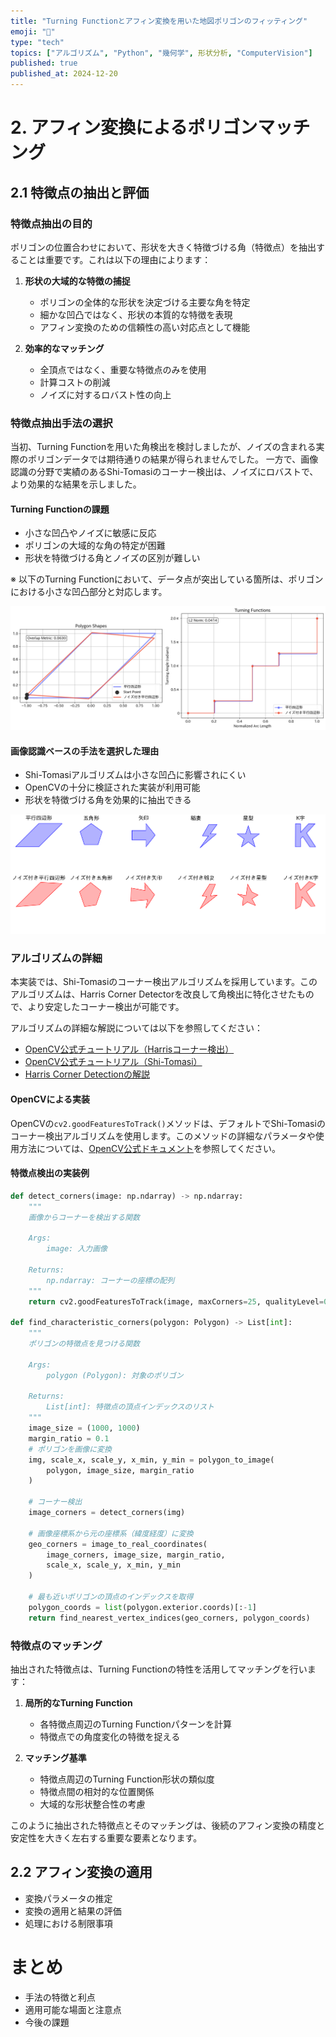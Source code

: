 ```yaml
---
title: "Turning Functionとアフィン変換を用いた地図ポリゴンのフィッティング"
emoji: "📐"
type: "tech"
topics: ["アルゴリズム", "Python", "幾何学", 形状分析, "ComputerVision"]
published: true
published_at: 2024-12-20
---
```


# 2. アフィン変換によるポリゴンマッチング
## 2.1 特徴点の抽出と評価

### 特徴点抽出の目的
ポリゴンの位置合わせにおいて、形状を大きく特徴づける角（特徴点）を抽出することは重要です。これは以下の理由によります：

1. **形状の大域的な特徴の捕捉**
   - ポリゴンの全体的な形状を決定づける主要な角を特定
   - 細かな凹凸ではなく、形状の本質的な特徴を表現
   - アフィン変換のための信頼性の高い対応点として機能

2. **効率的なマッチング**
   - 全頂点ではなく、重要な特徴点のみを使用
   - 計算コストの削減
   - ノイズに対するロバスト性の向上

### 特徴点抽出手法の選択
当初、Turning Functionを用いた角検出を検討しましたが、ノイズの含まれる実際のポリゴンデータでは期待通りの結果が得られませんでした。
一方で、画像認識の分野で実績のあるShi-Tomasiのコーナー検出は、ノイズにロバストで、より効果的な結果を示しました。

#### Turning Functionの課題
- 小さな凹凸やノイズに敏感に反応
- ポリゴンの大域的な角の特定が困難
- 形状を特徴づける角とノイズの区別が難しい

※ 以下のTurning Functionにおいて、データ点が突出している箇所は、ポリゴンにおける小さな凹凸部分と対応します。

![](/images/turning-function/fig-9.png)

#### 画像認識ベースの手法を選択した理由
- Shi-Tomasiアルゴリズムは小さな凹凸に影響されにくい
- OpenCVの十分に検証された実装が利用可能
- 形状を特徴づける角を効果的に抽出できる

![](/images/turning-function/fig-8.png)

### アルゴリズムの詳細
本実装では、Shi-Tomasiのコーナー検出アルゴリズムを採用しています。このアルゴリズムは、Harris Corner Detectorを改良して角検出に特化させたもので、より安定したコーナー検出が可能です。

アルゴリズムの詳細な解説については以下を参照してください：
- [OpenCV公式チュートリアル（Harrisコーナー検出）](https://labs.eecs.tottori-u.ac.jp/sd/Member/oyamada/OpenCV/html/py_tutorials/py_feature2d/py_features_harris/py_features_harris.html)
- [OpenCV公式チュートリアル（Shi-Tomasi）](https://labs.eecs.tottori-u.ac.jp/sd/Member/oyamada/OpenCV/html/py_tutorials/py_feature2d/py_shi_tomasi/py_shi_tomasi.html)
- [Harris Corner Detectionの解説](https://biocv.hateblo.jp/entry/2024/02/11/211232)

#### OpenCVによる実装
OpenCVの`cv2.goodFeaturesToTrack()`メソッドは、デフォルトでShi-Tomasiのコーナー検出アルゴリズムを使用します。このメソッドの詳細なパラメータや使用方法については、[OpenCV公式ドキュメント](https://docs.opencv.org/3.4/dd/d1a/group__imgproc__feature.html#ga1d6bb77486c8f92d79c8793ad995d541)を参照してください。

#### 特徴点検出の実装例
```python
def detect_corners(image: np.ndarray) -> np.ndarray:
    """
    画像からコーナーを検出する関数

    Args:
        image: 入力画像

    Returns:
        np.ndarray: コーナーの座標の配列
    """
    return cv2.goodFeaturesToTrack(image, maxCorners=25, qualityLevel=0.14, minDistance=50)

def find_characteristic_corners(polygon: Polygon) -> List[int]:
    """
    ポリゴンの特徴点を見つける関数
    
    Args:
        polygon (Polygon): 対象のポリゴン
    
    Returns:
        List[int]: 特徴点の頂点インデックスのリスト
    """    
    image_size = (1000, 1000)
    margin_ratio = 0.1
    # ポリゴンを画像に変換
    img, scale_x, scale_y, x_min, y_min = polygon_to_image(
        polygon, image_size, margin_ratio
    )
    
    # コーナー検出
    image_corners = detect_corners(img)
    
    # 画像座標系から元の座標系（緯度経度）に変換
    geo_corners = image_to_real_coordinates(
        image_corners, image_size, margin_ratio,
        scale_x, scale_y, x_min, y_min
    )
    
    # 最も近いポリゴンの頂点のインデックスを取得
    polygon_coords = list(polygon.exterior.coords)[:-1]
    return find_nearest_vertex_indices(geo_corners, polygon_coords)
```
### 特徴点のマッチング
抽出された特徴点は、Turning Functionの特性を活用してマッチングを行います：

1. **局所的なTurning Function**
   - 各特徴点周辺のTurning Functionパターンを計算
   - 特徴点での角度変化の特徴を捉える

2. **マッチング基準**
   - 特徴点周辺のTurning Function形状の類似度
   - 特徴点間の相対的な位置関係
   - 大域的な形状整合性の考慮

このように抽出された特徴点とそのマッチングは、後続のアフィン変換の精度と安定性を大きく左右する重要な要素となります。

## 2.2 アフィン変換の適用
- 変換パラメータの推定
- 変換の適用と結果の評価
- 処理における制限事項

# まとめ
- 手法の特徴と利点
- 適用可能な場面と注意点
- 今後の課題
